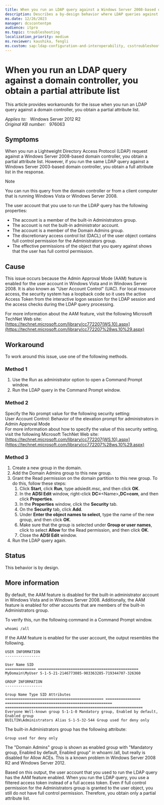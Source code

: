 ```yaml
---
title: When you run an LDAP query against a Windows Server 2008-based domain controller, you obtain a partial attribute list
description: Describes a by-design behavior where LDAP queries against a domain controller return partial attribute list.
ms.date: 12/26/2023
manager: dcscontentpm
audience: itpro
ms.topic: troubleshooting
localization_priority: medium
ms.reviewer: kaushika, fengli
ms.custom: sap:ldap-configuration-and-interoperability, csstroubleshoot
---
```

# When you run an LDAP query against a domain controller, you obtain a partial attribute list

This article provides workarounds for the issue when you run an LDAP query against a domain controller, you obtain a partial attribute list.

_Applies to:_ &nbsp; Windows Server 2012 R2  
_Original KB number:_ &nbsp; 976063

## Symptoms

When you run a Lightweight Directory Access Protocol (LDAP) request against a Windows Server 2008-based domain controller, you obtain a partial attribute list. However, if you run the same LDAP query against a Windows Server 2003-based domain controller, you obtain a full attribute list in the response.

> [!NOTE]
> You can run this query from the domain controller or from a client computer that is running Windows Vista or Windows Server 2008.

The user account that you use to run the LDAP query has the following properties:

- The account is a member of the built-in Administrators group.
- The account is not the built-in administrator account.
- The account is a member of the Domain Admins group.
- The discretionary access control list (DACL) of the user object contains full control permission for the Administrators group.
- The effective permissions of the object that you query against shows that the user has full control permission.

## Cause

This issue occurs because the Admin Approval Mode (AAM) feature is enabled for the user account in Windows Vista and in Windows Server 2008. It is also known as "User Account Control" (UAC). For local resource access, the security system has a loopback code so it uses the active Access Token from the interactive logon session for the LDAP session and the access checks during the LDAP query processing.

For more information about the AAM feature, visit the following Microsoft TechNet Web site: [https://technet.microsoft.com/library/cc772207(WS.10).aspx](https://technet.microsoft.com/library/cc772207%28ws.10%29.aspx) 

## Workaround

To work around this issue, use one of the following methods.

### Method 1


1. Use the Run as administrator option to open a Command Prompt window.
2. Run the LDAP query in the Command Prompt window.

### Method 2

Specify the No prompt value for the following security setting:  
User Account Control: Behavior of the elevation prompt for administrators in Admin Approval Mode  
For more information about how to specify the value of this security setting, visit the following Microsoft TechNet Web site: [https://technet.microsoft.com/library/cc772207(WS.10).aspx](https://technet.microsoft.com/library/cc772207%28ws.10%29.aspx) 

### Method 3

1. Create a new group in the domain.
2. Add the Domain Admins group to this new group.
3. Grant the Read permission on the domain partition to this new group. To do this, follow these steps:
   1. Click **Start**, click **Run**, type adsiedit.msc, and then click **OK**.
   2. In the **ADSI Edit** window, right-click **DC=**\<Name\>**,DC=com**, and then click **Properties**.
   3. In the **Properties** window, click the **Security** tab.
   4. On the **Security** tab, click **Add**.
   5. Under **Enter the object names to select**, type the name of the new group, and then click **OK**.
   6. Make sure that the group is selected under **Group or user names**, click to select **Allow** for the Read permission, and then click **OK**.
   7. Close the **ADSI Edit** window.
4. Run the LDAP query again.

## Status

This behavior is by design. 

## More information

By default, the AAM feature is disabled for the built-in administrator account in Windows Vista and in Windows Server 2008. Additionally, the AAM feature is enabled for other accounts that are members of the built-in Administrators group.

To verify this, run the following command in a Command Prompt window.
```
whoami /all
```

If the AAM feature is enabled for the user account, the output resembles the following.
```
USER INFORMATION
----------------

User Name SID 
============== ==============================================
MyDomain\MyUser S-1-5-21-2146773085-903363285-719344707-326360

GROUP INFORMATION
-----------------

Group Name Type SID Attributes 
============================================= ================ ================================================= ===============================================================
Everyone Well-known group S-1-1-0 Mandatory group, Enabled by default, Enabled group 
BUILTIN\Administrators Alias S-1-5-32-544 Group used for deny only

```

The built-in Administrators group has the following attribute:
```
Group used for deny only
```

The "Domain Admins" group is shown as enabled group with "Mandatory group, Enabled by default, Enabled group" in whoami /all, but really is disabled for Allow ACEs. This is a known problem in Windows Server 2008 R2 and Windows Server 2012.

Based on this output, the user account that you used to run the LDAP query has the AAM feature enabled. When you run the LDAP query, you use a filtered access token instead of a full access token. Even if full control permission for the Administrators group is granted to the user object, you still do not have full control permission. Therefore, you obtain only a partial attribute list.
